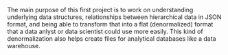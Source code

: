 The main purpose of this first project is to work on understanding underlying data structures, relationships between hierarchical data in JSON format, and being able to transform that into a flat (denormalized) format that a data anlyst or data scientist could use more easily.  This kind of denormalization also helps create files for analytical databases like a data warehouse.